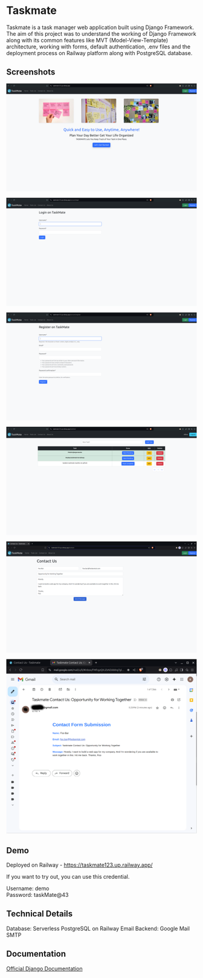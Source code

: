 # Taskmate

Taskmate is a task manager web application built using Django Framework. The aim of this project was to understand the working of Django Framework along with its common features like MVT (Model-View-Template) architecture, working with forms, default authentication, .env files and the deployment process on Railway platform along with PostgreSQL database.


## Screenshots

![App Screenshot - Homepage](/assets/01-homepage.png)

![App Screenshot - Login Page](/assets/02-login-page.png)

![App Screenshot - Register/Signup Page](/assets/03-register-page.png)

![App Screenshot - Todolist Page](/assets/04-todolist-page.png)

![App Screenshot - Contact Us Page](/assets/05-contactus-page.png)

![App Screenshot - Contact Us Email](/assets/06-contactus-email.png)

## Demo

Deployed on Railway - https://taskmate123.up.railway.app/

If you want to try out, you can use this credential.

Username: demo  
Password: taskMate@43

## Technical Details

Database: Serverless PostgreSQL on Railway
Email Backend: Google Mail SMTP
  
## Documentation

[Official Django Documentation](https://www.djangoproject.com/)
